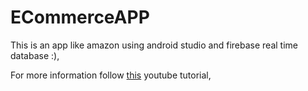 # ECommerceAPP
This is an app like amazon using android studio and firebase real time database :),

For more information follow [this](https://www.youtube.com/playlist?list=PLxefhmF0pcPlqmH_VfWneUjfuqhreUz-O) youtube tutorial,
